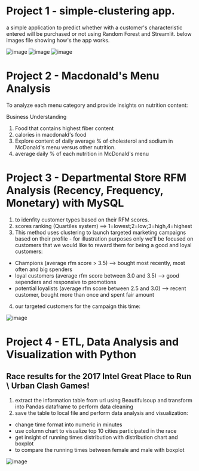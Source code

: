 # Project 1 - simple-clustering app.
a simple application to predict whether with a customer's characteristic entered will be purchased or not using Random Forest and Streamlit.
below images file showing how's the app works.

![image](https://user-images.githubusercontent.com/68422474/118744373-d72b4e00-b886-11eb-922e-211411e2056c.png)
![image](https://user-images.githubusercontent.com/68422474/118744418-e6120080-b886-11eb-96df-b65e5633fd9d.png)
![image](https://user-images.githubusercontent.com/68422474/118744458-f629e000-b886-11eb-9e9f-0a19c5185de3.png)


# Project 2 - Macdonald's Menu Analysis
To analyze each menu category and provide insights on nutrition content:

Business Understanding
1. Food that contains highest fiber content
2. calories in macdonald's food
3. Explore content of daily average % of cholesterol and sodium in McDonald's menu versus other nutrition.
4. average daily % of each nutrition in McDonald's menu

# Project 3 - Departmental Store RFM Analysis (Recency, Frequency, Monetary) with MySQL
1. to idenfity customer types based on their RFM scores.
2. scores ranking (Quartiles system) ==> 1=lowest;2=low;3=high,4=highest
3. This method uses clustering to launch targeted marketing campaigns based on their profile - for illustration purposes only we'll be focused on customers that we would like to reward them for being a good and loyal customers:
- Champions (average rfm score > 3.5) --> bought most recently, most often and big spenders
- loyal customers (average rfm score between 3.0 and 3.5) --> good sependers and responsive to promotions
- potential loyalists (average rfm score between 2.5 and 3.0) --> recent customer, bought more than once and spent fair amount
4. our targeted customers for the campaign this time:

![image](https://user-images.githubusercontent.com/68422474/124690131-4d097880-df0c-11eb-86e8-83a6c61bd23a.png)

# Project 4 - ETL, Data Analysis and Visualization with Python
## Race results for the 2017 Intel Great Place to Run \ Urban Clash Games!
1. extract the information table from url using Beautifulsoup and transform into Pandas dataframe to perform data cleaning
2. save the table to local file and perform data analysis and visualization:
- change time format into numeric in minutes
- use column chart to visualize top 10 cities participated in the race
- get insight of running times distribution with distribution chart and boxplot
- to compare the running times between female and male with boxplot

![image](https://user-images.githubusercontent.com/68422474/126177849-ee416c1d-fbdd-48c3-9c02-1fe8cc4f3406.png)

